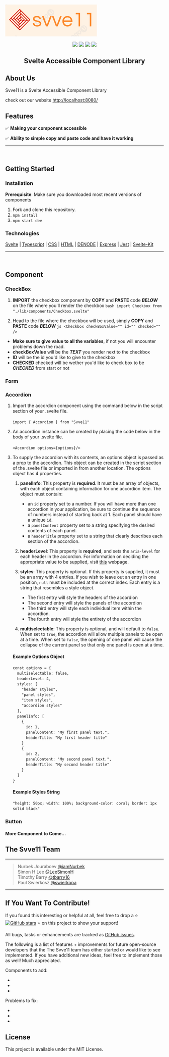 ![](/src/img/Svve11%20Logo.png)

<p align="center">
  <img src="http`xs://img.shields.io/badge/License-MIT-green.svg" />
  <img src="https://img.shields.io/badge/PRs-welcome-brightgreen.svg?style=flat-square)](http://makeapullrequest.com"/>
  <img src="https://img.shields.io/badge/contributions-welcome-brightgreen.svg?style=flat)](https://github.com/dwyl/esta/issues"/>
  <img src="https://travis-ci.org/boennemann/badges.svg?branch=master" /> 
</p>

<h2 align="center"> Svelte Accessible Component Library </h2>

## About Us

Svve11 is a Svelte Accessible Component Library

check out our website [http://localhost:8080/](http://localhost:8080/)

## Features

✅ **Making your component accessible**

✅ **Ability to simple copy and paste code and have it working**

---

<br>

## Getting Started

### Installation

**Prerequisite**: Make sure you downloaded most recent versions of components

1. Fork and clone this repository.
2. `npm install`
3. `npm start dev`

### Technologies

[Svelte](https://svelte.dev/) | [Typescript](https://www.typescriptlang.org/) | [CSS](https://developer.mozilla.org/en-US/docs/Web/CSS) | [HTML](https://developer.mozilla.org/en-US/docs/Learn/Getting_started_with_the_web/HTML_basics) | [DENODE](https://www.denodo.com/en) | [Express](https://expressjs.com/en/starter/installing.html) | [Jest](https://jestjs.io/) | [Svelte-Kit](https://kit.svelte.dev/docs/introduction)

---

<br>

## Component

### CheckBox

1. **IMPORT** the checkbox component by **COPY** and **PASTE** code **_BELOW_** on the file where you'll render the checkbox
   `bash import Checkbox from "./lib/components/Checkbox.svelte" `

2. Head to the file where the checkbox will be used, simply **COPY** and **PASTE** code **_BELOW_**
   `js <Checkbox checkBoxValue="" id="" checked="" /> `

- **Make sure to give value to all the variables**, if not you will encounter problems down the road.
- **checkBoxValue** will be the **_TEXT_** you render next to the checkbox
- **ID** will be the id you'd like to give to the checkbox
- **CHECKED** checked will be wether you'd like to check box to be **_CHECKED_** from start or not

### Form

### Accordion

1. Import the accordion component using the command below in the script section of your .svelte file. <br><br>
   `import { Accordion } from "Svve11"`

2. An accordion instance can be created by placing the code below in the body of your .svelte file. <br><br>
   `<Accordion options={options}/>`

3. To supply the accordion with its contents, an options object is passed as a prop to the accordion. This object can be created in the script section of the .svelte file or imported in from another location. The options object has 4 properties.

   1. **panelInfo**: This property is **required**. It must be an array of objects, with each object containing information for one accordion item. The object must contain:

      - an `id` property set to a number. If you will have more than one accordion in your application, be sure to continue the sequence of numbers instead of starting back at 1. Each panel should have a unique `id`.
      - a `panelContent` property set to a string specifying the desired contents of each panel.
      - a `headerTitle` property set to a string that clearly describes each section of the accordion.

   2. **headerLevel**: This property is **required**, and sets the `aria-level` for each header in the accordion. For information on deciding the appropriate value to be supplied, visit [this](https://developer.mozilla.org/en-US/docs/Web/Accessibility/ARIA/Attributes/aria-level) webpage.

   3. **styles**: This property is optional. If this property is supplied, it must be an array with 4 entries. If you wish to leave out an entry in one position, `null` must be included at the correct index. Each entry is a string that resembles a style object.

      - The first entry will style the headers of the accordion
      - The second entry will style the panels of the accordion
      - The third entry will style each individual item within the accordion.
      - The fourth entry will style the entirety of the accordion

   4. **multiselectable**: This property is optional, and will default to `false`. When set to `true`, the accordion will allow multiple panels to be open at a time. When set to `false`, the opening of one panel will cause the collapse of the current panel so that only one panel is open at a time.

   #### Example Options Object

   `const options = {`<br>
   &emsp;`multiselectable: false,`<br>
   &emsp;`headerLevel: 4,`<br>
   &emsp;`styles: [`<br>
   &emsp;&emsp;`"header styles",`<br>
   &emsp;&emsp;`"panel styles",`<br>
   &emsp;&emsp;`"item styles",`<br>
   &emsp;&emsp;`"accordion styles"`<br>
   &emsp;`],`<br>
   &emsp;`panelInfo: [`<br>
   &emsp;&emsp;`{`<br>
   &emsp;&emsp;&emsp;`id: 1,`<br>
   &emsp;&emsp;&emsp;`panelContent: "My first panel text.",`<br>
   &emsp;&emsp;&emsp;`headerTitle: "My first header title"`<br>
   &emsp;&emsp;`}`<br>
   &emsp;&emsp;`{`<br>
   &emsp;&emsp;&emsp;`id: 2,`<br>
   &emsp;&emsp;&emsp;`panelContent: "My second panel text.",`<br>
   &emsp;&emsp;&emsp;`headerTitle: "My second header title"`<br>
   &emsp;&emsp;`}`<br>
   &emsp;`]`<br>
   `}`

   #### Example Styles String

   `"height: 50px; width: 100%; background-color: coral; border: 1px solid black"`

### Button

#### More Component to Come...

## The Svve11 Team

<hr>

> Nurbek Jouraboev [@iamNurbek](https://github.com/iamNurbek) <br />
> Simon H Lee [@LeeSimonH](https://github.com/LeeSimonH) <br />
> Timothy Barry [@tbarry16](https://github.com/tbarry16) <br />
> Paul Swierkosz [@swierkopa](https://github.com/swierkopa) <br />

<hr>

## If You Want To Contribute!

If you found this interesting or helpful at all, feel free to drop a :star: [![GitHub stars](https://img.shields.io/github/stars/oslabs-beta/Svve11?style=social&label=Star&)](https://github.com/oslabs-beta/Svve11/stargazers) :star: on this project to show your support!

All bugs, tasks or enhancements are tracked as <a href="https://github.com/oslabs-beta/Svve11/issues">GitHub issues</a>.

The following is a list of features + improvements for future open-source developers that the The Svve11 team has either started or would like to see implemented. If you have additional new ideas, feel free to implement those as well! Much appreciated.

Components to add:

-
-
-

Problems to fix:

-
-
-

## License

This project is available under the MIT License.
